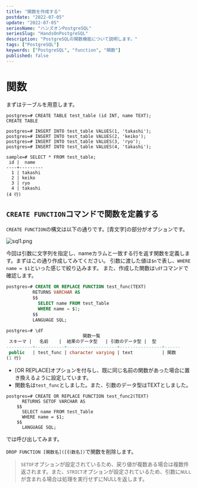 ```yaml
---
title: "関数を作成する"
postdate: "2022-07-05"
update: "2022-07-05"
seriesName: "ハンズオンPostgreSQL"
seriesSlug: "HandsOnPostgreSQL"
description: "PostgreSQLの関数機能について説明します。"
tags: ["PostgreSQL"]
keywords: ["PostgreSQL", "function", "関数"]
published: false
---
```


# 関数

まずはテーブルを用意します。

```sql:title=console
postgres=# CREATE TABLE test_table (id INT, name TEXT);
CREATE TABLE

postgres=# INSERT INTO test_table VALUES(1, 'takashi');
postgres=# INSERT INTO test_table VALUES(2, 'keiko');
postgres=# INSERT INTO test_table VALUES(3, 'ryo');
postgres=# INSERT INTO test_table VALUES(4, 'takashi');

sample=# SELECT * FROM test_table;
 id |  name
----+---------
  1 | takashi
  2 | keiko
  3 | ryo
  4 | takashi
(4 行)
```

## `CREATE FUNCTION`コマンドで関数を定義する

`CREATE FUNCTION`の構文は以下の通りです。[青文字]の部分がオプションです。

![sql1.png](./sql1.png)

今回は引数に文字列を指定し、nameカラムと一致する行を返す関数を定義します。まずはこの通り作成してみてください。
引数に渡した値は`$n`で表し、`WHERE name = $1`といった感じで絞り込みます。
また、作成した関数は`\df`コマンドで確認します。

```sql
postgres=# CREATE OR REPLACE FUNCTION test_func(TEXT)
          RETURNS VARCHAR AS
          $$
            SELECT name FROM test_Table
            WHERE name = $1;
          $$
          LANGUAGE SQL;

postgres=# \df
                             関数一覧
 スキーマ |   名前    |  結果のデータ型   | 引数のデータ型 |  型
----------+-----------+-------------------+----------------+------
 public   | test_func | character varying | text           | 関数
(1 行)
```

- [OR REPLACE]オプションを付与し、既に同じ名前の関数があった場合に置き換えるように設定しています。
- 関数名は`test_func`としました。また、引数のデータ型はTEXTとしました。

```
postgres=# CREATE OR REPLACE FUNCTION test_func2(TEXT)
      RETURNS SETOF VARCHAR AS
    $$
      SELECT name FROM test_Table
      WHERE name = $1;
    $$
      LANGUAGE SQL;
```

では呼び出してみます。

`DROP FUNCTION [関数名]([引数名])`で関数を削除します。

> `SETOF`オプションが設定されているため、戻り値が複数ある場合は複数件返されます。また、`STRICT`オプションが設定されているため、引数に`NULL`が含まれる場合は処理を実行せずにNULLを返します。
